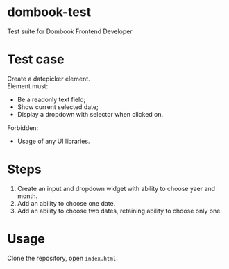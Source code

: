 # dombook-test
Test suite for Dombook Frontend Developer

# Test case
Create a datepicker element.  
Element must:
 - Be a readonly text field;
 - Show current selected date;
 - Display a dropdown with selector when clicked on.

Forbidden:
 - Usage of any UI libraries.

# Steps
1. Create an input and dropdown widget with ability to choose yaer and month.
2. Add an ability to choose one date.
3. Add an ability to choose two dates, retaining ability to choose only one.

# Usage
Clone the repository, open `index.html`.